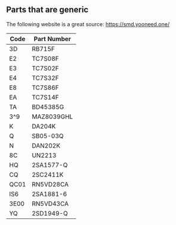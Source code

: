 ## Parts that are generic

The following website is a great source: https://smd.yooneed.one/


| Code| Part Number  |
|-----|--------------|
| 3D  | RB715F       |
| E2  | TC7S08F      |
| E3  | TC7S02F      |
| E4  | TC7S32F      |
| E8  | TC7S86F      |
| EA  | TC7S14F      |
| TA  | BD45385G     |
| 3^9 | MAZ8039GHL   | 
|  K  | DA204K       |
|  Q  | SB05-03Q     |
|  N  | DAN202K      |
| 8C  | UN2213       |
| HQ  | 2SA1577-Q    |
| CQ  | 2SC2411K     |
| QC01| RN5VD28CA    |
| IS6 | 2SA1881-6    |
| 3E00| RN5VD43CA    |
| YQ  | 2SD1949-Q    |
